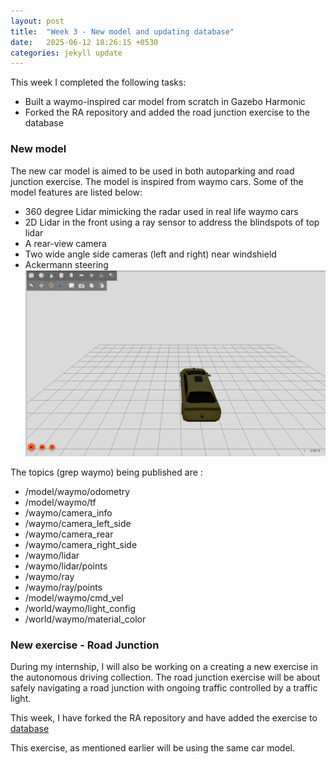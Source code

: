 ```yaml
---
layout: post
title:  "Week 3 - New model and updating database"
date:   2025-06-12 18:26:15 +0530
categories: jekyll update
---
```


This week I completed the following tasks:

- Built a waymo-inspired car model from scratch in Gazebo Harmonic
- Forked the RA repository and added the road junction exercise to the database

<h3>New model</h3>

The new car model is aimed to be used in both autoparking and road junction exercise. The model is inspired from waymo cars. Some of the model features are listed below:

- 360 degree Lidar mimicking the radar used in real life waymo cars
- 2D Lidar in the front using a ray sensor to address the blindspots of top lidar
- A rear-view camera
- Two wide angle side cameras (left and right) near windshield
- Ackermann steering 
![car](https://github.com/TheRoboticsClub/2025-internship-Astha_Sahu/blob/main/docs/_posts/images/waymo.png?raw=true)

The topics (grep waymo) being published are :

- /model/waymo/odometry
- /model/waymo/tf
- /waymo/camera_info
- /waymo/camera_left_side
- /waymo/camera_rear
- /waymo/camera_right_side
- /waymo/lidar
- /waymo/lidar/points
- /waymo/ray
- /waymo/ray/points
- /model/waymo/cmd_vel
- /world/waymo/light_config
- /world/waymo/material_color

<h3>New exercise - Road Junction</h3>

During my internship, I will also be working on a creating a new exercise in the autonomous driving collection. The road junction exercise will be about safely navigating a road junction with ongoing traffic controlled by a traffic light.

This week, I have forked the RA repository and have added the exercise to [database](https://github.com/aastha51551/RoboticsAcademy/blob/humble-devel/database/exercises/db.sql)

This exercise, as mentioned earlier will be using the same car model.









